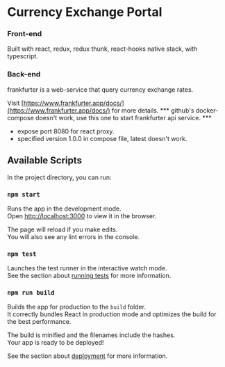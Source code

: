 # Currency Exchange Portal


### Front-end
Built with react, redux, redux thunk, react-hooks native stack, with typescript.

### Back-end
frankfurter is a web-service that query currency exchange rates.

Visit [https://www.frankfurter.app/docs/](https://www.frankfurter.app/docs/) for more details.
*** github's docker-compose doesn't work, use this one to start frankfurter api service. ***
- expose port 8080 for react proxy.
- specified version 1.0.0 in compose file, latest doesn't work.

## Available Scripts

In the project directory, you can run:

### `npm start`

Runs the app in the development mode.\
Open [http://localhost:3000](http://localhost:3000) to view it in the browser.

The page will reload if you make edits.\
You will also see any lint errors in the console.

### `npm test`

Launches the test runner in the interactive watch mode.\
See the section about [running tests](https://facebook.github.io/create-react-app/docs/running-tests) for more information.

### `npm run build`

Builds the app for production to the `build` folder.\
It correctly bundles React in production mode and optimizes the build for the best performance.

The build is minified and the filenames include the hashes.\
Your app is ready to be deployed!

See the section about [deployment](https://facebook.github.io/create-react-app/docs/deployment) for more information.
